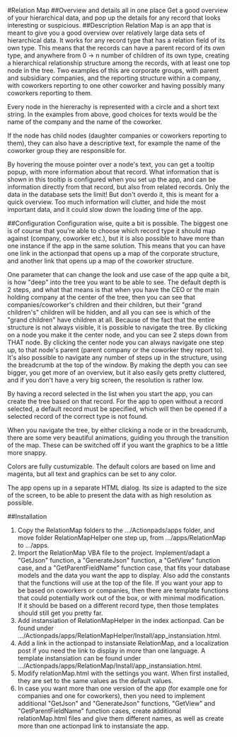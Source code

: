 #Relation Map 
##Overview and details all in one place
Get a good overview of your hierarchical data, and pop up the details for any record that looks interesting or suspicious.
##Description
Relation Map is an app that is meant to give you a good overview over relatively large data sets of hierarchical data. It works for any record type that has a relation field of its own type. This means that the records can have a parent record of its own type, and anywhere from 0 -> n number of children of its own type, creating a hierarchical relationship structure among the records, with at least one top node in the tree. Two examples of this are corporate groups, with parent and subsidiary companies, and the reporting structure within a company, with coworkers reporting to one other coworker and having possibly many coworkers reporting to them.

Every node in the hiererachy is represented with a circle and a short text string. In the examples from above, good choices for texts would be the name of the company and the name of the coworker.

If the node has child nodes (daughter companies or coworkers reporting to them), they can also have a descriptive text, for example the name of the coworker group they are responsible for.

By hovering the mouse pointer over a node's text, you can get a tooltip popup, with more information about that record. What information that is shown in this tooltip is configured when you set up the app, and can be information directly from that record, but also from related records. Only the data in the database sets the limit! But don't overdo it, this is meant for a quick overview. Too much information will clutter, and hide the most important data, and it could slow down the loading time of the app.

##Configuration
Configuration wise, quite a bit is possible. The biggest one is of course that you're able to choose which record type it should map against (company, coworker etc.), but it is also possible to have more than one instance if the app in the same solution. This means that you can have one link in the actionpad that opens up a map of the corporate structure, and another link that opens up a map of the coworker structure.

One parameter that can change the look and use case of the app quite a bit, is how "deep" into the tree you want to be able to see. The default depth is 2 steps, and what that means is that when you have the CEO or the main holding company at the center of the tree, then you can see that companies/coworker's children and their children, but their "grand children's" children will be hidden, and all you can see is which of the "grand children" have children at all. Because of the fact that the entire structure is not always visible, it is possible to navigate the tree. By clicking on a node you make it the center node, and you can see 2 steps down from THAT node. By clicking the center node you can always navigate one step up, to that node's parent (parent company or the coworker they report to). It's also possible to navigate any number of steps up in the structure, using the breadcrumb at the top of the window.
By making the depth you can see bigger, you get more of an overview, but it also easily gets pretty cluttered, and if you don't have a very big screen, the resolution is rather low.

By having a record selected in the list when you start the app, you can create the tree based on that record. For the app to open without a record selected, a default record must be specified, which will then be opened if a selected record of the correct type is not found.

When you navigate the tree, by either clicking a node or in the breadcrumb, there are some very beautiful animations, guiding you through the transition of the map. These can be switched off if you want the graphics to be a little more snappy.

Colors are fully custumizable. The default colors are based on lime and magenta, but all text and graphics can be set to any color.

The app opens up in a separate HTML dialog. Its size is adapted to the size of the screen, to be able to present the data with as high resolution as possible.

##Installation
1. Copy the RelationMap folders to the .../Actionpads/apps folder, and move folder RelationMapHelper one step up, from .../apps/RelationMap to .../apps.
2. Import the RelationMap VBA file to the project. Implement/adapt a "GetJson" function, a "GenerateJson" function, a "GetView" function case, and a "GetParentFieldName" function case, that fits your database models and the data you want the app to display. Also add the constants that the functions will use at the top of the file. If you want your app to be based on coworkers or companies, then there are template functions that could potentially work out of the box, or with minimal modification. If it should be based on a different record type, then those templates should still get you pretty far. 
3. Add instansiation of RelationMapHelper in the index actionpad. Can be found under .../Actionpads/apps/RelationMapHelper/Install/app_instansiation.html.
4. Add a link in the actionpad to instansiate RelationMap, and a localization post if you need the link to display in more than one language. A template instansiation can be found under .../Actionpads/apps/RelationMap/Install/app_instansiation.html.
5. Modify relationMap.html with the settings you want. When first installed, they are set to the same values as the default values.
6. In case you want more than one version of the app (for example one for companies and one for coworkers), then you need to implement additional "GetJson" and "GenerateJson" functions, "GetView" and "GetParentFieldName" function cases, create additional relationMap.html files and give them different names, as well as create more than one actionpad link to instansiate the app.